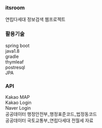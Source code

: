 ### itsroom
연립다세대 정보검색 웹프로젝트      

### 활용기술
spring boot    
java1.8   
gradle   
thymleaf   
postresql   
JPA      

### API
Kakao MAP   
Kakao Login   
Naver Login   
공공데이터 행정안전부_행정표준코드_법정동코드   
공공데이터 국토교통부_연립다세대 전월세 자료   

